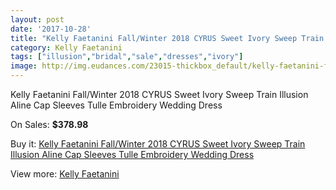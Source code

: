 ```yaml
---
layout: post
date: '2017-10-28'
title: "Kelly Faetanini Fall/Winter 2018 CYRUS Sweet Ivory Sweep Train Illusion Aline Cap Sleeves Tulle Embroidery Wedding Dress"
category: Kelly Faetanini
tags: ["illusion","bridal","sale","dresses","ivory"]
image: http://img.eudances.com/23015-thickbox_default/kelly-faetanini-fall-winter-2018-cyrus-sweet-ivory-sweep-train-illusion-aline-cap-sleeves-tulle-embroidery-wedding-dress.jpg
---
```

Kelly Faetanini Fall/Winter 2018 CYRUS Sweet Ivory Sweep Train Illusion Aline Cap Sleeves Tulle Embroidery Wedding Dress

On Sales: **$378.98**
<a href="https://www.eudances.com/en/kelly-faetanini/7360-kelly-faetanini-fall-winter-2018-cyrus-sweet-ivory-sweep-train-illusion-aline-cap-sleeves-tulle-embroidery-wedding-dress.html"><amp-img layout="responsive" width="600" height="600" src="//img.eudances.com/23015-thickbox_default/kelly-faetanini-fall-winter-2018-cyrus-sweet-ivory-sweep-train-illusion-aline-cap-sleeves-tulle-embroidery-wedding-dress.jpg" alt="Kelly Faetanini Fall/Winter 2018 CYRUS Sweet Ivory Sweep Train Illusion Aline Cap Sleeves Tulle Embroidery Wedding Dress 0" /></a>
<a href="https://www.eudances.com/en/kelly-faetanini/7360-kelly-faetanini-fall-winter-2018-cyrus-sweet-ivory-sweep-train-illusion-aline-cap-sleeves-tulle-embroidery-wedding-dress.html"><amp-img layout="responsive" width="600" height="600" src="//img.eudances.com/23017-thickbox_default/kelly-faetanini-fall-winter-2018-cyrus-sweet-ivory-sweep-train-illusion-aline-cap-sleeves-tulle-embroidery-wedding-dress.jpg" alt="Kelly Faetanini Fall/Winter 2018 CYRUS Sweet Ivory Sweep Train Illusion Aline Cap Sleeves Tulle Embroidery Wedding Dress 1" /></a>
<a href="https://www.eudances.com/en/kelly-faetanini/7360-kelly-faetanini-fall-winter-2018-cyrus-sweet-ivory-sweep-train-illusion-aline-cap-sleeves-tulle-embroidery-wedding-dress.html"><amp-img layout="responsive" width="600" height="600" src="//img.eudances.com/23016-thickbox_default/kelly-faetanini-fall-winter-2018-cyrus-sweet-ivory-sweep-train-illusion-aline-cap-sleeves-tulle-embroidery-wedding-dress.jpg" alt="Kelly Faetanini Fall/Winter 2018 CYRUS Sweet Ivory Sweep Train Illusion Aline Cap Sleeves Tulle Embroidery Wedding Dress 2" /></a>

Buy it: [Kelly Faetanini Fall/Winter 2018 CYRUS Sweet Ivory Sweep Train Illusion Aline Cap Sleeves Tulle Embroidery Wedding Dress](https://www.eudances.com/en/kelly-faetanini/7360-kelly-faetanini-fall-winter-2018-cyrus-sweet-ivory-sweep-train-illusion-aline-cap-sleeves-tulle-embroidery-wedding-dress.html "Kelly Faetanini Fall/Winter 2018 CYRUS Sweet Ivory Sweep Train Illusion Aline Cap Sleeves Tulle Embroidery Wedding Dress")

View more: [Kelly Faetanini](https://www.eudances.com/en/114-kelly-faetanini "Kelly Faetanini")
